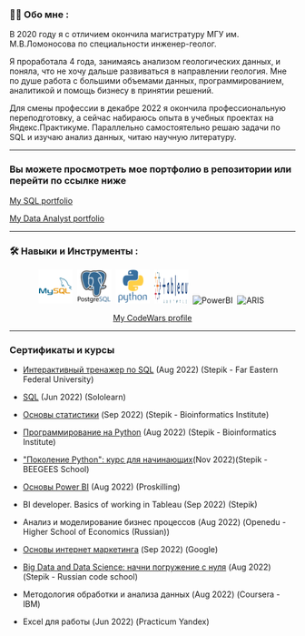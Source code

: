 
### :woman_technologist: Обо мне :
  В 2020 году я с отличием окончила магистратуру МГУ им. М.В.Ломоносова по специальности инженер-геолог.
  
  Я проработала 4 года, занимаясь анализом геологических данных, и поняла, что не хочу дальше развиваться в направлении геология. Мне по душе работа с большими объемами данных, программированием, аналитикой и помощь бизнесу в принятии решений.

Для смены профессии в декабре 2022 я окончила профессиональную переподготовку, а сейчас набираюсь опыта в учебных проектах на Яндекс.Практикуме. Параллельно самостоятельно решаю задачи по SQL и изучаю анализ данных, читаю научную литературу.

---
### Вы можете просмотреть мое портфолио в репозитории или перейти по ссылке ниже

[My SQL portfolio](https://github.com/zhuravleva-ekaterina/MY-SQL-portfolio)
  
[My Data Analyst portfolio](https://github.com/zhuravleva-ekaterina/data_analyst_portfolio)


[comment]: <  - :computer: I unload, transform, and clean up data using SQL queries.>

[comment]: <  - :memo: I calculate the key metrics of the company's work and evaluate their significance.>
  
[comment]: <  - :chart_with_upwards_trend: I help businesses make decisions based on data>
  
[comment]: <  - :bar_chart: Creating dashboards using Tableau>

[comment]: < - :zap: I spend my free time reading scientific articles and solving problems>

[comment]: < - :mailbox:How to reach me: [![Linkedin Badge](https://img.shields.io/badge/-kakbar-blue?style=flat&logo=Linkedin&logoColor=white)](your-linkedin-url)>
  
---

### :hammer_and_wrench: Навыки и Инструменты :
<div id="header" align="center">
  <img src="https://github.com/devicons/devicon/blob/master/icons/mysql/mysql-original-wordmark.svg" title="MySQL" alt="MySQL" width="60" height="60"/>&nbsp;
  <img src="https://github.com/devicons/devicon/blob/master/icons/postgresql/postgresql-original-wordmark.svg" title="PostgreSQL" alt="PostgreSQL" width="60" height="60"/>&nbsp;
  <img src="https://github.com/devicons/devicon/blob/master/icons/python/python-original-wordmark.svg" title="Python" alt="Python" width="60" height="60"/>&nbsp;
  <img src="https://github.com/logo/Tableau/blob/master/images/logo.svg" title="Tableau" alt="Tableau" width="60" height="60"/>&nbsp;
  <img src="https://github.com/microsoft/PowerBI-Icons/blob/main/SVG/Power-BI.svg" title="PowerBI" alt="PowerBI" width="60" height="60"/>&nbsp;
  <img src="https://optimacons.info/upload/services/services-model-aris.jpg" title="ARIS" alt="ARIS" width="60" height="60"/>&nbsp;
  
[My CodeWars profile](https://www.codewars.com/users/zhuravleva-ekaterina)
  
[comment]: < -img src="https://www.codewars.com/users/zhuravleva-ekaterina/badges/large" title="codewars" alt="codewars" width="200" height="200"/>

  
</div>

---
### Сертификаты и курсы
    
  - [Интерактивный тренажер по SQL](https://stepik.org/cert/1638703) (Aug 2022) (Stepik - Far Eastern Federal University)
    
  - [SQL](https://www.sololearn.com/Certificate/CT-9VVPIY2W/png) (Jun 2022) (Sololearn)
    
  - [Основы статистики](https://stepik.org/cert/1682882) (Sep 2022) (Stepik - Bioinformatics Institute)
    
  - [Программирование на Python](https://stepik.org/cert/1632376) (Aug 2022) (Stepik - Bioinformatics Institute)
  - ["Поколение Python": курс для начинающих](https://stepik.org/cert/1757321)(Nov 2022)(Stepik - BEEGEES School)
    
  - [Основы Power BI](https://proskilling.ru/pl/262767526) (Aug 2022) (Proskilling)
    
  - BI developer. Basics of working in Tableau (Sep 2022) (Stepik)
    
  - Анализ и моделирование бизнес процессов (Aug 2022) (Openedu - Higher School of Economics (Russian)) 
    
  -  [Основы интернет маркетинга](https://learndigital.withgoogle.com/89254718-fa8c-44af-83bc-10c72b5d9366) (Sep 2022) (Google) 
    
  -  [Big Data and Data Science: начни погружение с нуля](https://stepik.org/cert/1629025) (Aug 2022) (Stepik - Russian code school) 
    
  -  Методология обработки и анализа данных (Aug 2022) (Coursera - IBM)
    
  -  Excel для работы (Jun 2022) (Practicum Yandex)  

</details>


